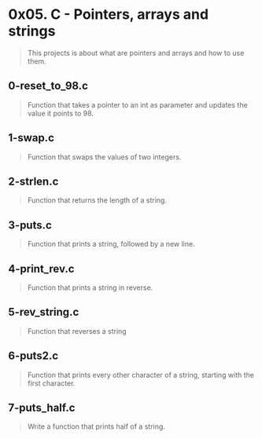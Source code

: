 # 0x05. C - Pointers, arrays and strings
> This projects is about what are pointers and arrays and how to use them.

## 0-reset_to_98.c
> Function that takes a pointer to an int as parameter and updates the value it points to 98.

## 1-swap.c
> Function that swaps the values of two integers.

## 2-strlen.c
> Function that returns the length of a string.

## 3-puts.c
> Function that prints a string, followed by a new line.

## 4-print_rev.c
> Function that prints a string in reverse.

## 5-rev_string.c
> Function that reverses a string

## 6-puts2.c
> Function that prints every other character of a string, starting with the first character.

## 7-puts_half.c
> Write a function that prints half of a string.
